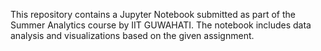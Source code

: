 This repository contains a Jupyter Notebook submitted as part of the Summer Analytics course by IIT GUWAHATI. The notebook includes data analysis and visualizations based on the given assignment.

